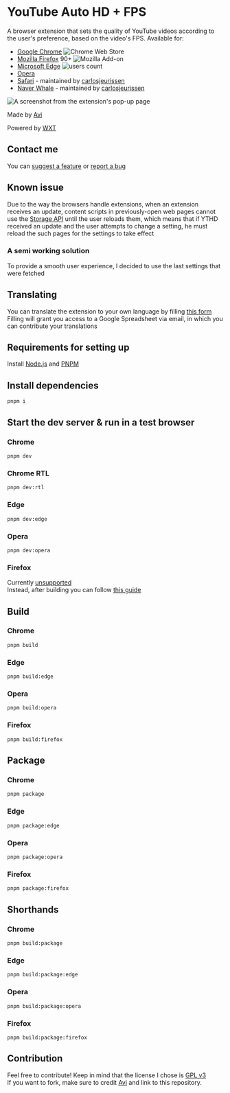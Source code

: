 # YouTube Auto HD + FPS

A browser extension that sets the quality of YouTube videos according to the user's preference, based on the video's
FPS.
Available for:

- [Google Chrome](https://chrome.google.com/webstore/detail/fcphghnknhkimeagdglkljinmpbagone) ![Chrome Web Store](https://img.shields.io/chrome-web-store/users/fcphghnknhkimeagdglkljinmpbagone?color=white&label=users&style=flat-square)
- [Mozilla Firefox](https://addons.mozilla.org/firefox/addon/youtube-auto-hd-fps)
  90+ ![Mozilla Add-on](https://img.shields.io/amo/users/youtube-auto-hd-fps?color=white&label=users&style=flat-square)
- [Microsoft Edge](https://microsoftedge.microsoft.com/addons/detail/ggnepcoiimddpmjaoejhdfppjbcnfaom) ![users count](https://img.shields.io/badge/dynamic/json?label=users&query=activeInstallCount&style=flat-square&color=white&url=https://microsoftedge.microsoft.com/addons/getproductdetailsbycrxid/ggnepcoiimddpmjaoejhdfppjbcnfaom)
- [Opera](https://addons.opera.com/en/extensions/details/youtube-auto-hd-fps)
- [Safari](https://apps.apple.com/us/app/id1546729687) - maintained
  by [carlosjeurissen](https://github.com/carlosjeurissen)
- [Naver Whale](https://store.whale.naver.com/detail/njejcbikjebbmiggdpdggelmoifodjhh) - maintained
  by [carlosjeurissen](https://github.com/carlosjeurissen)

![A screenshot from the extension's pop-up page](https://github.com/avi12/youtube-auto-hd/assets/6422804/fc7a4581-0162-427c-a6bc-7d96e68a3961)

Made by [Avi](https://avi12.com)

Powered by [WXT](https://github.com/wxt-dev/wxt)

## Contact me

You can [suggest a feature](https://github.com/avi12/youtube-auto-hd/issues/new?assignees=&labels=enhancement&projects=&template=feature_request.yml&title=%5BFeature+request%5D+)
or [report a bug](https://github.com/avi12/youtube-auto-hd/issues/new?assignees=&labels=bug&projects=&template=bug_report.yml&title=%5BBug%5D+)

## Known issue

Due to the way the browsers handle extensions, when an extension receives an update, content scripts in previously-open web
pages cannot use the [Storage API](https://developer.mozilla.org/en-US/docs/Mozilla/Add-ons/WebExtensions/API/storage) until the user reloads them, which means that if YTHD received an update and the user
attempts to change a setting, he must reload the such pages for the settings to take effect

### A semi working solution

To provide a smooth user experience, I decided to use the last settings that were fetched

## Translating

You can translate the extension to your own language by filling [this form](https://apps.jeurissen.co/auto-hd-fps-for-youtube/translate)
Filling will grant you access to a Google Spreadsheet via email, in which you can contribute your translations

## Requirements for setting up

Install [Node.js](https://nodejs.org) and [PNPM](https://pnpm.io/installation)

## Install dependencies

```shell script
pnpm i
```

## Start the dev server & run in a test browser

### Chrome

```shell script
pnpm dev
```

### Chrome RTL

```shell
pnpm dev:rtl
```

### Edge

```shell
pnpm dev:edge
```

### Opera

```shell
pnpm dev:opera
```

### Firefox

Currently [unsupported](https://github.com/wxt-dev/wxt/issues/230#issuecomment-1806881653)  
Instead, after building you can follow [this guide](https://extensionworkshop.com/documentation/develop/temporary-installation-in-firefox)

## Build

### Chrome

```shell script
pnpm build
```

### Edge

```shell script
pnpm build:edge
```

### Opera

```shell
pnpm build:opera
```

### Firefox

```shell
pnpm build:firefox
```

## Package

### Chrome

```shell
pnpm package
```

### Edge

```shell
pnpm package:edge
````

### Opera

```shell
pnpm package:opera
```

### Firefox

```shell
pnpm package:firefox
```

## Shorthands

### Chrome

```shell
pnpm build:package
```

### Edge

```shell
pnpm build:package:edge
```

### Opera

```shell
pnpm build:package:opera
```

### Firefox

```shell
pnpm build:package:firefox
```

## Contribution

Feel free to contribute! Keep in mind that the license I chose is [GPL v3](https://github.com/avi12/youtube-auto-hd/blob/main/LICENSE)  
If you want to fork, make sure to credit [Avi](https://avi12.com) and link to this repository.
